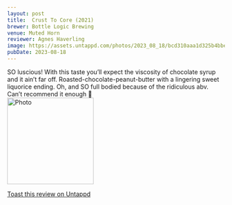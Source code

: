 ```yaml
---
layout: post
title:  Crust To Core (2021)
brewer: Bottle Logic Brewing
venue: Muted Horn
reviewer: Agnes Haverling
image: https://assets.untappd.com/photos/2023_08_18/bcd310aaa1d325b4bbeeaedef40c8c7c_200x200.jpg
pubDate: 2023-08-18
---
```


SO luscious! With this taste you’ll expect the viscosity of chocolate syrup and it ain’t far off. Roasted&#45;chocolate&#45;peanut&#45;butter with a lingering sweet liquorice ending. Oh, and SO full bodied because of the ridiculous abv. Can’t recommend it enough 🤤
						  <br />
						  <img height="200" width="200" src="https://assets.untappd.com/photos/2023_08_18/bcd310aaa1d325b4bbeeaedef40c8c7c_200x200.jpg" alt="Photo">         
						
[Toast this review on Untappd](https://untappd.com/user/&#45;Spacebacon&#45;/checkin/1305678533)
